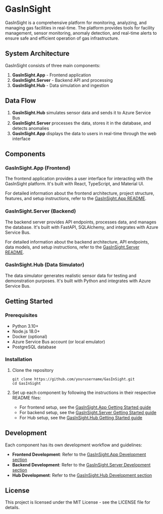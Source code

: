 # GasInSight

GasInSight is a comprehensive platform for monitoring, analyzing, and managing gas facilities in real-time. The platform provides tools for facility management, sensor monitoring, anomaly detection, and real-time alerts to ensure safe and efficient operation of gas infrastructure.

## System Architecture

GasInSight consists of three main components:

1. **GasInSight.App** - Frontend application
2. **GasInSight.Server** - Backend API and processing
3. **GasInSight.Hub** - Data simulation and ingestion

## Data Flow

1. **GasInSight.Hub** simulates sensor data and sends it to Azure Service Bus
2. **GasInSight.Server** processes the data, stores it in the database, and detects anomalies
3. **GasInSight.App** displays the data to users in real-time through the web interface

## Components

### GasInSight.App (Frontend)

The frontend application provides a user interface for interacting with the GasInSight platform. It's built with React, TypeScript, and Material UI.

For detailed information about the frontend architecture, project structure, features, and setup instructions, refer to the [GasInSight.App README](./GasInSight.App/README.md).

### GasInSight.Server (Backend)

The backend server provides API endpoints, processes data, and manages the database. It's built with FastAPI, SQLAlchemy, and integrates with Azure Service Bus.

For detailed information about the backend architecture, API endpoints, data models, and setup instructions, refer to the [GasInSight.Server README](./GasInSight.Server/README.md).

### GasInSight.Hub (Data Simulator)

The data simulator generates realistic sensor data for testing and demonstration purposes. It's built with Python and integrates with Azure Service Bus.

## Getting Started

### Prerequisites

- Python 3.10+
- Node.js 18.0+
- Docker (optional)
- Azure Service Bus account (or local emulator)
- PostgreSQL database

### Installation

1. Clone the repository

   ```
   git clone https://github.com/yourusername/GasInSight.git
   cd GasInSight
   ```

2. Set up each component by following the instructions in their respective README files:
   - For frontend setup, see the [GasInSight.App Getting Started guide](./GasInSight.App/README.md#getting-started)
   - For backend setup, see the [GasInSight.Server Getting Started guide](./GasInSight.Server/README.md#getting-started)
   - For Hub setup, see the [GasInSight.Hub Getting Started guide](./GasInSight.Hub/README.md#getting-started)

## Development

Each component has its own development workflow and guidelines:

- **Frontend Development**: Refer to the [GasInSight.App Development section](./GasInSight.App/README.md#development)
- **Backend Development**: Refer to the [GasInSight.Server Development section](./GasInSight.Server/README.md#development)
- **Hub Development**: Refer to the [GasInSight.Hub Development section](./GasInSight.Hub/README.md#development)

## License

This project is licensed under the MIT License - see the LICENSE file for details.
